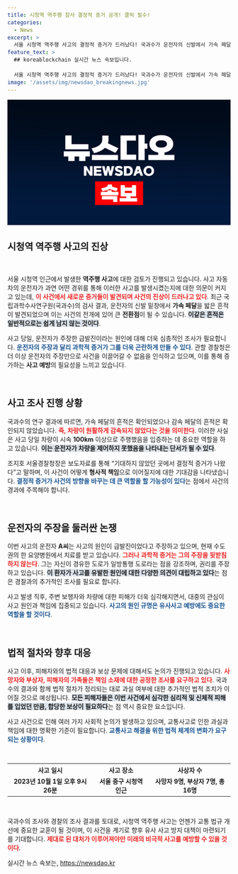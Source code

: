 ```yaml
---
title: 시청역 역주행 참사 결정적 증거 공개! 클릭 필수!
categories:
  - News
excerpt: >
  서울 시청역 역주행 사고의 결정적 증거가 드러났다! 국과수가 운전자의 신발에서 가속 페달의 흔적을 발견, 과실로 의심되는 정황이 포착됐다. 16명의 사상자를 낸 이번 사건의 진실이 밝혀질까? 클릭해 더 알아보세요!
feature_text: >
  ## koreablockchain 실시간 뉴스 속보입니다.

  서울 시청역 역주행 사고의 결정적 증거가 드러났다! 국과수가 운전자의 신발에서 가속 페달의 흔적을 발견, 과실로 의심되는 정황이 포착됐다. 16명의 사상자를 낸 이번 사건의 진실이 밝혀질까? 클릭해 더 알아보세요!
image: '/assets/img/newsdao_breakingnews.jpg'
---
```


<p><img src="/assets/img/newsdao_breakingnews.jpg" alt="koreablockchain 속보" /></p>

<h2 data-ke-size="size26">시청역 역주행 사고의 진상</h2>

<p data-ke-size="size16">&nbsp;</p>

<p>서울 시청역 인근에서 발생한 <strong>역주행 사고</strong>에 대한 검토가 진행되고 있습니다. 사고 자동차의 운전자가 과연 어떤 경위를 통해 이러한 사고를 발생시켰는지에 대한 의문이 커지고 있는데, <b><span style="color: #ee2323;">이 사건에서 새로운 증거들이 발견되며 사건의 진상이 드러나고 있다</span></b>. 최근 국립과학수사연구원(국과수)의 검사 결과, 운전자의 신발 밑창에서 <strong>가속 페달</strong>을 밟은 흔적이 발견되었으며 이는 사건의 전개에 있어 큰 <strong>전환점</strong>이 될 수 있습니다. <b><span style="background-color: #21538527;">이같은 흔적은 일반적으로는 쉽게 남지 않는 것이다</span></b>. </p>

<p>사고 당일, 운전자가 주장한 급발진이라는 원인에 대해 더욱 심층적인 조사가 필요합니다. <b><span style="color: #1a5490;">운전자의 주장과 달리 과학적 증거가 그를 더욱 곤란하게 만들 수 있다</span></b>. 관할 경찰청은 더 이상 운전자의 주장만으로 사건을 이끌어갈 수 없음을 인식하고 있으며, 이를 통해 증가하는 <strong>사고 예방</strong>의 필요성을 느끼고 있습니다. </p>

<p data-ke-size="size16">&nbsp;</p>

<h2 data-ke-size="size26">사고 조사 진행 상황</h2>

<p>국과수의 연구 결과에 따르면, 가속 페달의 흔적은 확인되었으나 감속 페달의 흔적은 확인되지 않았습니다. <b><span style="color: #ee2323;">즉, 차량이 원활하게 감속되지 않았다는 것을 의미한다</span></b>. 이러한 사실은 사고 당일 차량이 시속 <strong>100km</strong> 이상으로 주행했음을 입증하는 데 중요한 역할을 하고 있습니다. <b><span style="background-color: #21538527;">이는 운전자가 차량을 제어하지 못했음을 나타내는 단서가 될 수 있다</span></b>. </p>

<p>조지호 서울경찰청장은 보도자료를 통해 “기대하지 않았던 곳에서 결정적 증거가 나왔다”고 말하며, 이 사건이 어떻게 <strong>형사적 책임</strong>으로 이어질지에 대한 기대감을 나타냈습니다. <b><span style="color: #1a5490;">결정적 증거가 사건의 방향을 바꾸는 데 큰 역할을 할 가능성이 있다</span></b>는 점에서 사건의 경과에 주목해야 합니다.</p>

<p data-ke-size="size16">&nbsp;</p>

<h2 data-ke-size="size26">운전자의 주장을 둘러싼 논쟁</h2>

<p>이번 사고의 운전자 <strong>A씨</strong>는 사고의 원인이 급발진이었다고 주장하고 있으며, 현재 수도권의 한 요양병원에서 치료를 받고 있습니다. <b><span style="color: #ee2323;">그러나 과학적 증거는 그의 주장을 뒷받침하지 않는다</span></b>. 그는 자신이 경유한 도로가 일방통행 도로라는 점을 강조하며, 권리를 주장하고 있습니다. <b><span style="background-color: #21538527;">이 환자가 사고를 유발한 원인에 대한 다양한 의견이 대립하고 있다</span></b>는 점은 경찰과의 추가적인 조사를 필요로 합니다.</p>

<p>사고 발생 직후, 주변 보행자와 차량에 대한 피해가 더욱 심각해지면서, 대중의 관심이 사고 원인과 책임에 집중되고 있습니다. <b><span style="color: #1a5490;">사고의 원인 규명은 유사사고 예방에도 중요한 역할을 할 것이다</span></b>. </p>

<p data-ke-size="size16">&nbsp;</p>

<h2 data-ke-size="size26">법적 절차와 향후 대응</h2>

<p>사고 이후, 피해자와의 법적 대응과 보상 문제에 대해서도 논의가 진행되고 있습니다. <b><span style="color: #ee2323;">사망자와 부상자, 피해자의 가족들은 책임 소재에 대한 공정한 조사를 요구하고 있다</span></b>. 국과수의 결과와 함께 법적 절차가 정리되는 대로 과실 여부에 대한 추가적인 법적 조치가 이어질 것으로 예상됩니다. <b><span style="background-color: #21538527;">모든 피해자들은 이번 사건에서 심각한 심리적 및 신체적 피해를 입었던 만큼, 합당한 보상이 필요하다</span></b>는 점 역시 중요한 요소입니다.</p>

<p>사고 사건으로 인해 여러 가지 사회적 논의가 발생하고 있으며, 교통사고로 인한 과실과 책임에 대한 명확한 기준이 필요합니다. <b><span style="color: #1a5490;">교통사고 해결을 위한 법적 체계의 변화가 요구되는 상황이다</span></b>. </p>

<p data-ke-size="size16">&nbsp;</p>

<table style="width: 100%;">
  <tr>
    <th style="text-align: center;">사고 일시</th>
    <th style="text-align: center;">사고 장소</th>
    <th style="text-align: center;">사상자 수</th>
  </tr>
  <tr>
    <td style="text-align: center; height: 17px;"><b>2023년 10월 1일 오후 9시 26분</b></td>
    <td style="text-align: center; height: 17px;"><b>서울 중구 시청역 인근</b></td>
    <td style="text-align: center; height: 17px;"><b>사망자 9명, 부상자 7명, 총 16명</b></td>
  </tr>
</table>

<p data-ke-size="size16">&nbsp;</p>

<p>국과수의 조사와 경찰의 조사 결과를 토대로, 시청역 역주행 사고는 언젠가 교통 법규 개선에 중요한 교훈이 될 것이며, 이 사건을 계기로 향후 유사 사고 방지 대책이 마련되기를 기대합니다. <b><span style="color: #ee2323;">제대로 된 대처가 이루어져야만 미래의 비극적 사고를 예방할 수 있을 것이다</span></b>.</p>
실시간 뉴스 속보는, <a href="https://newsdao.kr" rel="dofollow">https://newsdao.kr</a>


